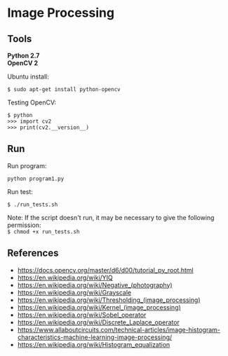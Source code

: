 # Image Processing

<h2>Tools</h2>
<p>
<b>Python 2.7</b> <br>
<b>OpenCV 2</b>
</p>

<p>Ubuntu install:</p>

```
$ sudo apt-get install python-opencv
```

Testing OpenCV:

```
$ python
>>> import cv2
>>> print(cv2.__version__)
```

<h2>Run</h2>

Run program:

```
python program1.py
```

Run test:

```
$ ./run_tests.sh
```

Note: If the script doesn't run, it may be necessary to give the following permission:<br>
`$ chmod +x run_tests.sh`


<h2>References</h2>

* https://docs.opencv.org/master/d6/d00/tutorial_py_root.html
* https://en.wikipedia.org/wiki/YIQ
* https://en.wikipedia.org/wiki/Negative_(photography)
* https://en.wikipedia.org/wiki/Grayscale
* https://en.wikipedia.org/wiki/Thresholding_(image_processing)
* https://en.wikipedia.org/wiki/Kernel_(image_processing)
* https://en.wikipedia.org/wiki/Sobel_operator
* https://en.wikipedia.org/wiki/Discrete_Laplace_operator
* https://www.allaboutcircuits.com/technical-articles/image-histogram-characteristics-machine-learning-image-processing/
* https://en.wikipedia.org/wiki/Histogram_equalization